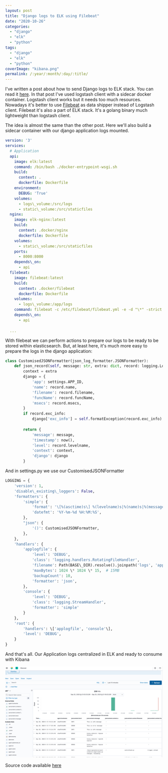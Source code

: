 ```yaml
---
layout: post
title: "Django logs to ELK using Filebeat"
date: "2020-10-26"
categories: 
  - "django"
  - "elk"
  - "python"
tags: 
  - "django"
  - "elk"
  - "python"
coverImage: "kibana.png"
permalink: /:year/:month/:day/:title/
---
```


I've written a post about how to send Django logs to ELK stack. You can read it [here](https://gonzalo123.com/2020/08/10/monitoring-django-applications-with-grafana-and-kibana-using-prometheus-and-elasticsearch/). In that post I've used logstash client with a sidecar docker container. Logstash client works but it needs too much resources. Nowadays it's better to use [Filebeat](https://www.elastic.co/beats/filebeat) as data shipper instead of Logstash client. Filebeat it's also a part of ELK stack. It's a golang binary much lightweight than logstash client.

The idea is almost the same than the other post. Here we'll also build a sidecar container with our django application logs mounted.

```yaml
version: '3'
services:
  # Application
  api:
    image: elk:latest
    command: /bin/bash ./docker-entrypoint-wsgi.sh
    build:
      context: .
      dockerfile: Dockerfile
    environment:
      DEBUG: 'True'
    volumes:
      - logs\_volume:/src/logs
      - static\_volume:/src/staticfiles
  nginx:
    image: elk-nginx:latest
    build:
      context: .docker/nginx
      dockerfile: Dockerfile
    volumes:
      - static\_volume:/src/staticfiles
    ports:
      - 8000:8000
    depends\_on:
      - api
  filebeat:
    image: filebeat:latest
    build:
      context: .docker/filebeat
      dockerfile: Dockerfile
    volumes:
      - logs\_volume:/app/logs
    command: filebeat -c /etc/filebeat/filebeat.yml -e -d "\*" -strict.perms=false
    depends\_on:
      - api

  ...
```

With filebeat we can perform actions to prepare our logs to be ready to be stored within elasticsearch. But, at least here, it's much more easy to prepare the logs in the django application:

```python
class CustomisedJSONFormatter(json_log_formatter.JSONFormatter):
    def json_record(self, message: str, extra: dict, record: logging.LogRecord):
        context = extra
        django = {
            'app': settings.APP_ID,
            'name': record.name,
            'filename': record.filename,
            'funcName': record.funcName,
            'msecs': record.msecs,
        }
        if record.exc_info:
            django['exc_info'] = self.formatException(record.exc_info)
 
        return {
            'message': message,
            'timestamp': now(),
            'level': record.levelname,
            'context': context,
            'django': django
        }
```

And in settings.py we use our CustomisedJSONFormatter

```python
LOGGING = {
    'version': 1,
    'disable\_existing\_loggers': False,
    'formatters': {
        'simple': {
            'format': '\[%(asctime)s\] %(levelname)s|%(name)s|%(message)s',
            'datefmt': '%Y-%m-%d %H:%M:%S',
        },
        "json": {
            '()': CustomisedJSONFormatter,
        },
    },
    'handlers': {
        'applogfile': {
            'level': 'DEBUG',
            'class': 'logging.handlers.RotatingFileHandler',
            'filename': Path(BASE\_DIR).resolve().joinpath('logs', 'app.log'),
            'maxBytes': 1024 \* 1024 \* 15,  # 15MB
            'backupCount': 10,
            'formatter': 'json',
        },
        'console': {
            'level': 'DEBUG',
            'class': 'logging.StreamHandler',
            'formatter': 'simple'
        }
    },
    'root': {
        'handlers': \['applogfile', 'console'\],
        'level': 'DEBUG',
    }
}
```

And that's all. Our Application logs centralized in ELK and ready to consume with Kibana

![](/assets/images/kibana.png)

Source code available [here](https://github.com/gonzalo123/django-logs-filebeat)
